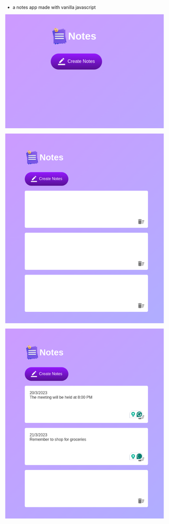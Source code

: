 - a notes app made with vanilla javascript

![alt text](notes-app-1.png)

![alt text](notes-app-2.png)

![alt text](notes-app-3.png)
